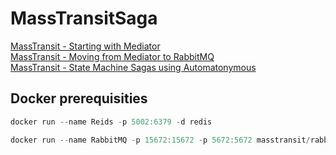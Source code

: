 # MassTransitSaga

[MassTransit - Starting with Mediator](https://www.youtube.com/watch?v=dxHNAn69x6w)<br>
[MassTransit - Moving from Mediator to RabbitMQ](https://www.youtube.com/watch?v=97PXJIrGnes)<br>
[MassTransit - State Machine Sagas using Automatonymous](https://www.youtube.com/watch?v=2bPumhSTigw)

## Docker prerequisities

```powershell
docker run --name Reids -p 5002:6379 -d redis
```

```powershell
docker run --name RabbitMQ -p 15672:15672 -p 5672:5672 masstransit/rabbitmq
```
